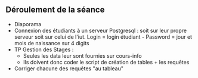 ## Déroulement de la séance

- Diaporama
- Connexion des étudiants à un serveur Postgresql : soit sur leur propre serveur soit sur celui de l'iut. Login = login étudiant - Password = jour et mois de naissance sur 4 digits
- TP Gestion des Stages : 
  - Seules les data leur sont fournies sur cours-info
  - Ils doivent donc coder le script de création de tables + les requêtes
- Corriger chacune des requêtes "au tableau"
